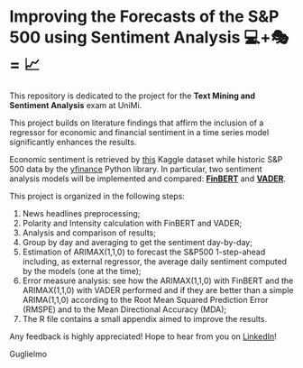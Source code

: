 # Improving the Forecasts of the S&P 500 using Sentiment Analysis 💻+🎭= 📈

This repository is dedicated to the project for the **Text Mining and Sentiment Analysis** exam at UniMi.

This project builds on literature findings that affirm the inclusion of a regressor for economic and financial sentiment in a time series model significantly enhances the results. 

Economic sentiment is retrieved by [this](https://www.kaggle.com/datasets/notlucasp/financial-news-headlines) Kaggle dataset while historic S&P 500 data by the [yfinance](https://pypi.org/project/yfinance/) Python library. In particular, two sentiment analysis models will be implemented and compared: [**FinBERT**](https://huggingface.co/yiyanghkust/finbert-tone) and [**VADER**](https://github.com/cjhutto/vaderSentiment).

This project is organized in the following steps:
1. News headlines preprocessing;
2. Polarity and Intensity calculation with FinBERT and VADER;
3. Analysis and comparison of results;
4. Group by day and averaging to get the sentiment day-by-day;
5. Estimation of ARIMAX(1,1,0) to forecast the S&P500 1-step-ahead including, as external regressor, the average daily sentiment computed by the models (one at the time);
6. Error measure analysis: see how the ARIMAX(1,1,0) with FinBERT and the ARIMAX(1,1,0) with VADER  performed and if they are better than a simple ARIMA(1,1,0) according to the Root Mean Squared Prediction Error (RMSPE) and to the Mean Directional Accuracy (MDA);
7. The R file contains a small appendix aimed to improve the results.

Any feedback is highly appreciated! Hope to hear from you on [LinkedIn](https://linkedin.com/in/guglielmo-berzano)!

Guglielmo
